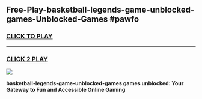 
## Free-Play-basketball-legends-game-unblocked-games-Unblocked-Games #pawfo
<h3>
<a href="https://news.freeplayer.one?title=basketball-legends-game-unblocked-games&ref=8M">CLICK TO PLAY</a></h3>
<hr>

<h3>
<a href="https://news.freeplayer.one?title=basketball-legends-game-unblocked-games&ref=8M">CLICK 2 PLAY</a>
  
</h3>

<a href="https://news.freeplayer.one?title=basketball-legends-game-unblocked-games&ref=8M"><img src="https://clearcache.store/games.png"></a>


**basketball-legends-game-unblocked-games games unblocked: Your Gateway to Fun and Accessible Online Gaming**
